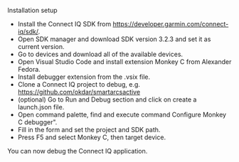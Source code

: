 Installation setup
* Install the Connect IQ SDK from https://developer.garmin.com/connect-iq/sdk/.
* Open SDK manager and download SDK version 3.2.3 and set it as current version.
* Go to devices and download all of the available devices.
* Open Visual Studio Code and install extension Monkey C from Alexander Fedora.
* Install debugger extension from the .vsix file.
* Clone a Connect IQ project to debug, e.g. https://github.com/okdar/smartarcsactive
* (optional) Go to Run and Debug section and click on create a launch.json file. 
* Open command palette, find and execute command Configure Monkey C debugger".
* Fill in the form and set the project and SDK path.
* Press F5 and select Monkey C, then target device.

You can now debug the Connect IQ application.

